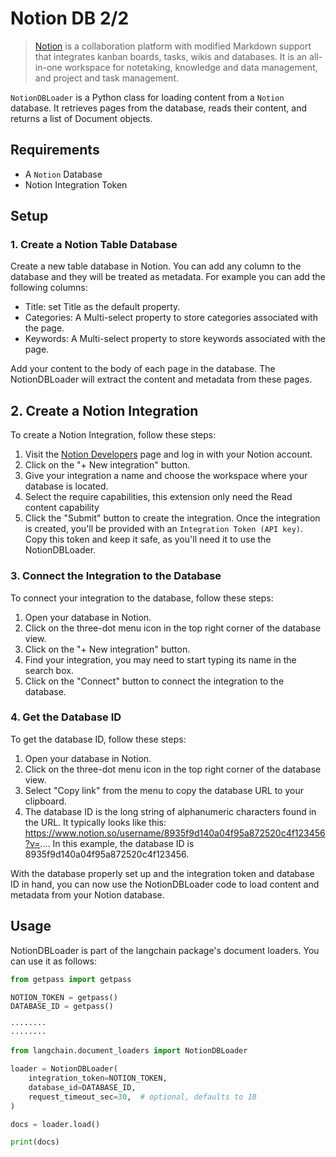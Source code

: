# Notion DB 2/2

>[Notion](https://www.notion.so/) is a collaboration platform with modified Markdown support that integrates kanban boards, tasks, wikis and databases. It is an all-in-one workspace for notetaking, knowledge and data management, and project and task management.

`NotionDBLoader` is a Python class for loading content from a `Notion` database. It retrieves pages from the database, reads their content, and returns a list of Document objects.

## Requirements

- A `Notion` Database
- Notion Integration Token

## Setup

### 1. Create a Notion Table Database
Create a new table database in Notion. You can add any column to the database and they will be treated as metadata. For example you can add the following columns:

- Title: set Title as the default property.
- Categories: A Multi-select property to store categories associated with the page.
- Keywords: A Multi-select property to store keywords associated with the page.

Add your content to the body of each page in the database. The NotionDBLoader will extract the content and metadata from these pages.

## 2. Create a Notion Integration
To create a Notion Integration, follow these steps:

1. Visit the [Notion Developers](https://www.notion.com/my-integrations) page and log in with your Notion account.
2. Click on the "+ New integration" button.
3. Give your integration a name and choose the workspace where your database is located.
4. Select the require capabilities, this extension only need the Read content capability
5. Click the "Submit" button to create the integration.
Once the integration is created, you'll be provided with an `Integration Token (API key)`. Copy this token and keep it safe, as you'll need it to use the NotionDBLoader.

### 3. Connect the Integration to the Database
To connect your integration to the database, follow these steps:

1. Open your database in Notion.
2. Click on the three-dot menu icon in the top right corner of the database view.
3. Click on the "+ New integration" button.
4. Find your integration, you may need to start typing its name in the search box.
5. Click on the "Connect" button to connect the integration to the database.


### 4. Get the Database ID
To get the database ID, follow these steps:

1. Open your database in Notion.
2. Click on the three-dot menu icon in the top right corner of the database view.
3. Select "Copy link" from the menu to copy the database URL to your clipboard.
4. The database ID is the long string of alphanumeric characters found in the URL. It typically looks like this: https://www.notion.so/username/8935f9d140a04f95a872520c4f123456?v=.... In this example, the database ID is 8935f9d140a04f95a872520c4f123456.

With the database properly set up and the integration token and database ID in hand, you can now use the NotionDBLoader code to load content and metadata from your Notion database.

## Usage
NotionDBLoader is part of the langchain package's document loaders. You can use it as follows:


```python
from getpass import getpass

NOTION_TOKEN = getpass()
DATABASE_ID = getpass()
```

    ········
    ········
    


```python
from langchain.document_loaders import NotionDBLoader
```


```python
loader = NotionDBLoader(
    integration_token=NOTION_TOKEN,
    database_id=DATABASE_ID,
    request_timeout_sec=30,  # optional, defaults to 10
)
```


```python
docs = loader.load()
```


```python
print(docs)
```

    
    
